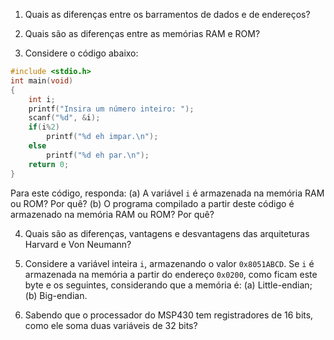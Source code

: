 1. Quais as diferenças entre os barramentos de dados e de endereços?


2. Quais são as diferenças entre as memórias RAM e ROM?

3. Considere o código abaixo:

```C
#include <stdio.h>
int main(void)
{
	int i;
	printf("Insira um número inteiro: ");
	scanf("%d", &i);
	if(i%2)
		printf("%d eh impar.\n");
	else
		printf("%d eh par.\n");
	return 0;
}
```

Para este código, responda: (a) A variável `i` é armazenada na memória RAM ou ROM? Por quê? (b) O programa compilado a partir deste código é armazenado na memória RAM ou ROM? Por quê?

4. Quais são as diferenças, vantagens e desvantagens das arquiteturas Harvard e Von Neumann?

5. Considere a variável inteira `i`, armazenando o valor `0x8051ABCD`. Se `i` é armazenada na memória a partir do endereço `0x0200`, como ficam este byte e os seguintes, considerando que a memória é: (a) Little-endian; (b) Big-endian.

6. Sabendo que o processador do MSP430 tem registradores de 16 bits, como ele soma duas variáveis de 32 bits?
